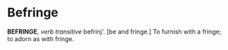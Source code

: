 # Befringe

**BEFRINGE**, _verb transitive_ befrinj'. \[be and fringe.\] To furnish with a fringe; to adorn as with fringe.